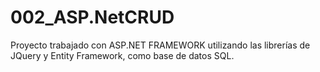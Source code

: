 # 002_ASP.NetCRUD
Proyecto trabajado con ASP.NET FRAMEWORK utilizando las librerías de JQuery y Entity Framework, como base de datos SQL.
